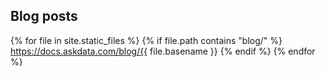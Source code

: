 ## Blog posts

{% for file in site.static_files %}
  {% if file.path contains "blog/" %}
    <a href="/blog/{{ file.basename }}">https://docs.askdata.com/blog/{{ file.basename }}</a>
  {% endif %}
{% endfor %}
